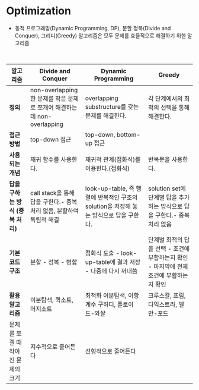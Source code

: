 # Optimization

- 동적 프로그래밍(Dynamic Programming, DP), 분할 정복(Divide and Conquer), 그리디(Greedy) 알고리즘은 모두 문제를 효율적으로 해결하기 위한 알고리즘 

<br>

| 알고리즘 | Divide and Conquer | Dynamic Programming | Greedy |
| --- | --- | --- | --- |
| **정의**  | non-overlapping한 문제를 작은 문제로 쪼개어 해결하는데 non-overlapping | overlapping substructure를 갖는 문제를 해결한다. | 각 단계에서의 최적의 선택을 통해 해결한다. |
| **접근 방법** | top-down 접근 | top-down, bottom-up 접근 |  |
| **사용되는 개념** | 재귀 함수를 사용한다. | 재귀적 관계(점화식)를 이용한다.(점화식) | 반복문을 사용한다. |
| **답을 구하는 방식 (중복 처리)** | call stack을 통해 답을 구한다.- 중복 처리 없음, 분할하여 독립적 해결	 | look-up-table, 즉 행렬에 반복적인 구조의 solution을 저장해 놓는 방식으로 답을 구한다. | solution set에 단계별 답을 추가하는 방식으로 답을 구한다.- 중복 처리 없음 |
| **기본 코드 구조** | 분할 - 정복 - 병합 | 점화식 도출 - look-up-table에 결과 저장 - 나중에 다시 꺼내씀 | 단계별 최적의 답을 선택 - 조건에 부합하는지 확인 - 마지막에 전체조건에 부합하는지 확인 |
| **활용 알고리즘** | 이분탐색, 퀵소트, 머지소트 | 최적화 이분탐색, 이항계수 구하디, 플로이드-와샬 | 크루스칼, 프림, 다익스트라, 벨만-포드 |
| 문제를 쪼갤 때 작아진 문제의 크기 | 지수적으로 줄어든다  | 선형적으로 줄어든다  |  |
